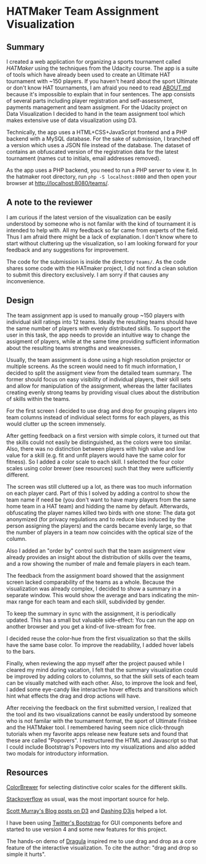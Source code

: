 # HATMaker Team Assignment Visualization

## Summary

I created a web application for organizing a sports tournament called _HATMaker_ using the techniques from the Udacity course. The app is a suite of tools which have already been used to create an Ultimate HAT tournament with ~150 players. If you haven't heard about the sport Ultimate or don't know HAT tournaments, I am afraid you need to read [ABOUT.md](ABOUT.md) because it's impossible to explain that in four sentences. The app consists of several parts including player registration and self-assessment, payments management and team assigment. For the Udacity project on Data Visualization I decided to hand in the team assignment tool which makes extensive use of data visualization using D3.

Technically, the app uses a HTML+CSS+JavaScript frontend and a PHP backend with a MySQL database. For the sake of submission, I branched off a version which uses a JSON file instead of the database. The dataset of contains an obfuscated version of the registration data for the latest tournament (names cut to initials, email addresses removed).

As the app uses a PHP backend, you need to run a PHP server to view it. In the hatmaker root directory, run `php -S localhost:8080` and then open your browser at [http://localhost:8080/teams/](http://localhost:8080/teams/).

## A note to the reviewer

I am curious if the latest version of the visualization can be easily understood by someone who is not familar with the kind of tournament it is intended to help with. All my feedback so far came from experts of the field. Thus I am afraid there might be a lack of explanation. I don't know where to start without cluttering up the visualization, so I am looking forward for your feedback and any suggestions for improvement.

The code for the submission is inside the directory `teams/`. As the code shares some code with the HATmaker project, I did not find a clean solution to submit this directory exclusively. I am sorry if that causes any inconvenience.

## Design

The team assignment app is used to manually group ~150 players with individual skill ratings into 12 teams. Ideally the resulting teams should have the same number of players with evenly distributed skills. To support the user in this task, the app needs to provide an intuitive way to change the assigment of players, while at the same time providing sufficient information about the resulting teams strengths and weaknesses.

Usually, the team assignment is done using a high resolution projector or multiple screens. As the screen would need to fit much information, I decided to split the assigment view from the detailed team summary. The former should focus on easy visibility of individual players, their skill sets and allow for manipulation of the assignment, whereas the latter faciliates creating evenly strong teams by providing visual clues about the distribution of skills within the teams.

For the first screen I decided to use drag and drop for grouping players into team columns instead of individual select forms for each players, as this would clutter up the screen immensely.

After getting feedback on a first version with simple colors, it turned out that the skills could not easily be distinguished, as the colors were too similar. Also, there was no distinction between players with high value and low value for a skill (e.g. fit and unfit players would have the same color for fitness). So I added a color scale to each skill. I selected the four color scales using color brewer (see resources) such that they were sufficiently different.

The screen was still cluttered up a lot, as there was too much information on each player card. Part of this I solved by adding a control to show the team name if need be (you don't want to have many players from the same home team in a HAT team) and hidding the name by default. Afterwards, obfuscating the player names killed two birds with one stone: The data got anonymized (for privacy regulations and to reduce bias induced by the person assigning the players) and the cards became evenly large, so that the number of players in a team now coincides with the optical size of the column.

Also I added an "order by" control such that the team assignment view already provides an insight about the distribution of skills over the teams, and a row showing the number of male and female players in each team.

The feedback from the assignment board showed that the assignment screen lacked comparability of the teams as a whole. Because the visualization was already complex, I decided to show a summary in a separate window. This would show the average and bars indicating the min-max range for each team and each skill, subdivided by gender.

To keep the summary in sync with the assignment, it is periodically updated. This has a small but valuable side-effect: You can run the app on another browser and you get a kind-of live-stream for free.

I decided reuse the color-hue from the first visualization so that the skills have the same base color. To improve the readability, I added hover labels to the bars.

Finally, when reviewing the app myself after the project paused while I cleared my mind during vacation, I felt that the summary visualization could be improved by adding colors to columns, so that the skill sets of each team can be visually matched with each other. Also, to improve the look and feel, I added some eye-candy like interactive hover effects and transitions which hint what effects the drag and drop actions will have.

After receiving the feedback on the first submitted version, I realized that the tool and its two visualizations cannot be easily understood by someone who is not familar with the tournament format, the sport of Ultimate Frisbee and the HATMaker tool. I remembered having seem nice click-through tutorials when my favorite apps release new feature sets and found that these are called "Popovers". I restructured the HTML and Javascript so that I could include Bootstrap's Popovers into my visualizations and also added two modals for introductory information.

## Resources

[ColorBrewer](http://colorbrewer2.org/#type=sequential&scheme=BuGn&n=3) for selecting distinctive color scales for the different skills.

[Stackoverflow](https://stackoverflow.com/questions/51650427/send-post-request-in-d3-with-d3-fetch) as usual, was the most important source for help.

[Scott Murray's Blog posts on D3](http://alignedleft.com/tutorials/d3/binding-data) and [Dashing D3js](https://www.dashingd3js.com/binding-data-to-dom-elements) helped a lot.

I have been using [Twitter's Bootstrap](https://getbootstrap.com/docs/4.1/getting-started/introduction/) for GUI components before and started to use version 4 and some new features for this project.

The hands-on demo of [Dragula](https://bevacqua.github.io/dragula/) inspired me to use drag and drop as a core feature of the interactive visualization. To cite the author: "drag and drop so simple it hurts".
